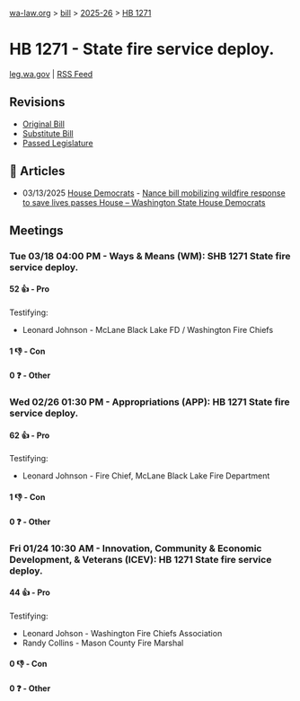 [wa-law.org](/) > [bill](/bill/) > [2025-26](/bill/2025-26/) > [HB 1271](/bill/2025-26/hb/1271/)

# HB 1271 - State fire service deploy.
[leg.wa.gov](https://app.leg.wa.gov/billsummary?BillNumber=1271&Year=2025&Initiative=false) | [RSS Feed](./rss.xml)

## Revisions
* [Original Bill](1/)
* [Substitute Bill](S/)
* [Passed Legislature](S.PL/)

## 📰 Articles
* 03/13/2025 [House Democrats](/org/house_democrats/) - [Nance bill mobilizing wildfire response to save lives passes House – Washington State House Democrats](https://housedemocrats.wa.gov/blog/2025/03/13/nance-bill-mobilizing-wildfire-response-to-save-lives-passes-house/#:~:text=1271)

## Meetings
### Tue 03/18 04:00 PM - Ways & Means (WM): SHB 1271 State fire service deploy.
#### 52 👍 - Pro
Testifying:
* Leonard Johnson - McLane Black Lake FD / Washington Fire Chiefs

#### 1 👎 - Con

#### 0 ❓ - Other

### Wed 02/26 01:30 PM - Appropriations (APP): HB 1271 State fire service deploy.
#### 62 👍 - Pro
Testifying:
* Leonard Johnson - Fire Chief, McLane Black Lake Fire Department

#### 1 👎 - Con

#### 0 ❓ - Other

### Fri 01/24 10:30 AM - Innovation, Community & Economic Development, & Veterans (ICEV): HB 1271 State fire service deploy.
#### 44 👍 - Pro
Testifying:
* Leonard Johson - Washington Fire Chiefs Association
* Randy Collins - Mason County Fire Marshal

#### 0 👎 - Con

#### 0 ❓ - Other
